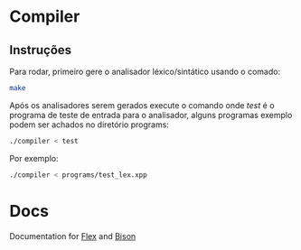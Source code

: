 # Compiler

## Instruções

Para rodar, primeiro gere o analisador léxico/sintático usando o comado:

```sh
make
```

Após os analisadores serem gerados execute o comando onde *test* é o programa de teste de entrada para o analisador, alguns programas exemplo podem ser achados no diretório programs:

```sh
./compiler < test
```

Por exemplo:

```sh
./compiler < programs/test_lex.xpp
```
# Docs

Documentation for [Flex](https://github.com/westes/flex) and [Bison](https://www.gnu.org/software/bison/manual/bison.pdf)